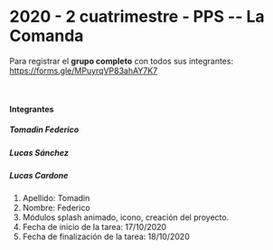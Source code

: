 <h1>2020 - 2 cuatrimestre - PPS -- La Comanda</h1>

Para registrar el <strong>grupo completo</strong> con todos sus integrantes: https://forms.gle/MPuyrqVP83ahAY7K7

<br>

<h4>Integrantes</h4>
<h5>Tomadin Federico</h5>
<h5>Lucas Sánchez</h5>
<h5>Lucas Cardone</h5>


1. Apellido: Tomadin
2. Nombre: Federico
3. Módulos splash animado, icono, creación del proyecto.
4. Fecha de inicio de la tarea: 17/10/2020
5. Fecha de finalización de la tarea: 18/10/2020
